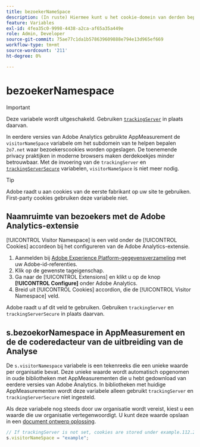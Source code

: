 ```yaml
---
title: bezoekerNameSpace
description: (In ruste) Hiermee kunt u het cookie-domein van derden bepalen.
feature: Variables
exl-id: 4fea35c0-9998-4438-a2ca-af65a35a449e
role: Admin, Developer
source-git-commit: 75ae77c1da1b578639609888e794e13d965ef669
workflow-type: tm+mt
source-wordcount: '211'
ht-degree: 0%

---
```


# bezoekerNamespace

>[!IMPORTANT]
>
>Deze variabele wordt uitgeschakeld. Gebruiken [`trackingServer`](trackingserver.md) in plaats daarvan.

In eerdere versies van Adobe Analytics gebruikte AppMeasurement de `visitorNameSpace` variabele om het subdomein van te helpen bepalen `2o7.net` waar bezoekerscookies worden opgeslagen. De toenemende privacy praktijken in moderne browsers maken derdekoekjes minder betrouwbaar. Met de invoering van de `trackingServer` en [`trackingServerSecure`](trackingserversecure.md) variabelen, `visitorNameSpace` is niet meer nodig.

>[!TIP]
>
>Adobe raadt u aan cookies van de eerste fabrikant op uw site te gebruiken. First-party cookies gebruiken deze variabele niet.

## Naamruimte van bezoekers met de Adobe Analytics-extensie

[!UICONTROL Visitor Namespace] is een veld onder de [!UICONTROL Cookies] accordeon bij het configureren van de Adobe Analytics-extensie.

1. Aanmelden bij [Adobe Experience Platform-gegevensverzameling](https://experience.adobe.com/data-collection) met uw Adobe-id-referenties.
2. Klik op de gewenste tageigenschap.
3. Ga naar de [!UICONTROL Extensions] en klikt u op de knop **[!UICONTROL Configure]** onder Adobe Analytics.
4. Breid uit [!UICONTROL Cookies] accordion, die de [!UICONTROL Visitor Namespace] veld.

Adobe raadt u af dit veld te gebruiken. Gebruiken `trackingServer` en `trackingServerSecure` in plaats daarvan.

## s.bezoekorNamespace in AppMeasurement en de de coderedacteur van de uitbreiding van de Analyse

De `s.visitorNamespace` variabele is een tekenreeks die een unieke waarde per organisatie bevat. Deze unieke waarde wordt automatisch opgenomen in oude bibliotheken met AppMeasurementen die u hebt gedownload van eerdere versies van Adobe Analytics. In bibliotheken met huidige AppMeasurementen wordt deze variabele alleen gebruikt `trackingServer` en `trackingServerSecure` niet ingesteld.

Als deze variabele nog steeds door uw organisatie wordt vereist, kiest u een waarde die uw organisatie vertegenwoordigt. U kunt deze waarde opslaan in een [document ontwerp oplossing](../../prepare/solution-design.md).

```js
// If trackingServer is not set, cookies are stored under example.112.2o7.net
s.visitorNameSpace = "example";
```
